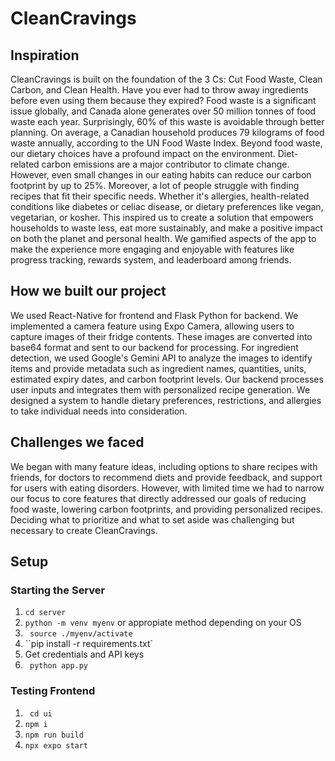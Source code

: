 # CleanCravings

## Inspiration

CleanCravings is built on the foundation of the 3 Cs: Cut Food Waste, Clean Carbon, and Clean Health. Have you ever had to throw away ingredients before even using them because they expired? Food waste is a significant issue globally, and Canada alone generates over 50 million tonnes of food waste each year. Surprisingly, 60% of this waste is avoidable through better planning. On average, a Canadian household produces 79 kilograms of food waste annually, according to the UN Food Waste Index. Beyond food waste, our dietary choices have a profound impact on the environment. Diet-related carbon emissions are a major contributor to climate change. However, even small changes in our eating habits can reduce our carbon footprint by up to 25%. Moreover, a lot of people struggle with finding recipes that fit their specific needs. Whether it's allergies, health-related conditions like diabetes or celiac disease, or dietary preferences like vegan, vegetarian, or kosher. This inspired us to create a solution that empowers households to waste less, eat more sustainably, and make a positive impact on both the planet and personal health. We gamified aspects of the app to make the experience more engaging and enjoyable with features like progress tracking, rewards system, and leaderboard among friends.

## How we built our project

We used React-Native for frontend and Flask Python for backend. We implemented a camera feature using Expo Camera, allowing users to capture images of their fridge contents. These images are converted into base64 format and sent to our backend for processing. For ingredient detection, we used Google's Gemini API to analyze the images to identify items and provide metadata such as ingredient names, quantities, units, estimated expiry dates, and carbon footprint levels. Our backend processes user inputs and integrates them with personalized recipe generation. We designed a system to handle dietary preferences, restrictions, and allergies to take individual needs into consideration.

## Challenges we faced

We began with many feature ideas, including options to share recipes with friends, for doctors to recommend diets and provide feedback, and support for users with eating disorders. However, with limited time we had to narrow our focus to core features that directly addressed our goals of reducing food waste, lowering carbon footprints, and providing personalized recipes. Deciding what to prioritize and what to set aside was challenging but necessary to create CleanCravings.

## Setup

### Starting the Server

1. `cd server`
2. `python -m venv myenv` or appropiate method depending on your OS
3. ` source ./myenv/activate`
4. ``pip install -r requirements.txt`
5. Get credentials and API keys
6. ` python app.py`

### Testing Frontend

1. ` cd ui`
2. `npm i`
3. `npm run build`
4. `npx expo start`
